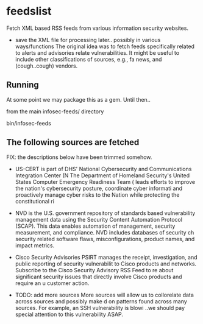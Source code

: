feedslist
=========

Fetch XML based RSS feeds from various information security websites.
- save the XML file for processing later.. possibly in various ways/functions
The original idea was to fetch feeds specifically related to alerts and advisories relate
vulnerabilities. It might be useful to include other classifications of sources, e.g., fa
news, and (cough..cough) vendors. 


Running
-------

At some point we may package this as a gem. Until then..

from the main infosec-feeds/ directory

  bin/infosec-feeds


The following sources are fetched
---------------------------------

FIX: the descriptions below have been trimmed somehow.

- US-CERT is part of DHS' National Cybersecurity and Communications Integration Center (N
  The Department of Homeland Security's United States Computer Emergency Readiness Team (
  leads efforts to improve the nation's cybersecurity posture, coordinate cyber informati
  and proactively manage cyber risks to the Nation while protecting the constitutional ri

- NVD is the U.S. government repository of standards based vulnerability management data 
  using the Security Content Automation Protocol (SCAP). This data enables automation of 
  management, security measurement, and compliance. NVD includes databases of security ch
  security related software flaws, misconfigurations, product names, and impact metrics.

- Cisco Security Advisories
  PSIRT manages the receipt, investigation, and public reporting of security vulnerabilit
  to Cisco products and networks. Subscribe to the Cisco Security Advisory RSS Feed to re
  about significant security issues that directly involve Cisco products and require an u
  customer action.

- TODO: add more sources
        More sources will allow us to collorelate data across sources and possibly make d
        on patterns found across many sources. For example, an SSH vulnerability is blowi
        ..we should pay special attention to this vulnerability ASAP.
